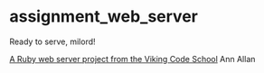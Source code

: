 # assignment_web_server
Ready to serve, milord!

[A Ruby web server project from the Viking Code School](http://www.vikingcodeschool.com)
Ann Allan
